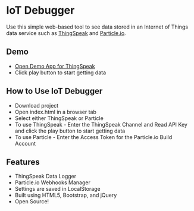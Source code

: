# IoT Debugger
Use this simple web-based tool to see data stored in an Internet of Things data service such as [ThingSpeak](https://thingspeak.com/channels/9) and [Particle.io](https://build.particle.io/signup).

## Demo
* [Open Demo App for ThingSpeak](http://htmlpreview.github.io/?https://github.com/nothans/iot-debugger/blob/master/app/thingspeak.html)
* Click play button to start getting data

## How to Use IoT Debugger
* Download project
* Open index.html in a browser tab
* Select either ThingSpeak or Particle
* To use ThingSpeak - Enter the ThingSpeak Channel and Read API Key and click the play button to start getting data
* To use Particle - Enter the Access Token for the Particle.io Build Account

## Features
* ThingSpeak Data Logger
* Particle.io Webhooks Manager
* Settings are saved in LocalStorage
* Built using HTML5, Bootstrap, and jQuery
* Open Source!
